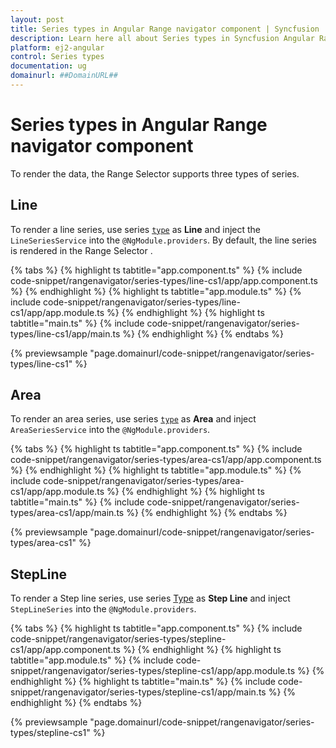 ```yaml
---
layout: post
title: Series types in Angular Range navigator component | Syncfusion
description: Learn here all about Series types in Syncfusion Angular Range navigator component of Syncfusion Essential JS 2 and more.
platform: ej2-angular
control: Series types 
documentation: ug
domainurl: ##DomainURL##
---
```


# Series types in Angular Range navigator component

To render the data, the Range Selector supports three types of series.

<!-- markdownlint-disable MD036 -->

## Line

<!-- markdownlint-disable MD036 -->

To render a line series, use series [`type`](https://ej2.syncfusion.com/angular/documentation/api/range-navigator/rangeNavigatorSeriesModel/#type) as **Line** and inject the `LineSeriesService` into the `@NgModule.providers`. By default, the line series is rendered in the Range Selector .

{% tabs %}
{% highlight ts tabtitle="app.component.ts" %}
{% include code-snippet/rangenavigator/series-types/line-cs1/app/app.component.ts %}
{% endhighlight %}
{% highlight ts tabtitle="app.module.ts" %}
{% include code-snippet/rangenavigator/series-types/line-cs1/app/app.module.ts %}
{% endhighlight %}
{% highlight ts tabtitle="main.ts" %}
{% include code-snippet/rangenavigator/series-types/line-cs1/app/main.ts %}
{% endhighlight %}
{% endtabs %}
  
{% previewsample "page.domainurl/code-snippet/rangenavigator/series-types/line-cs1" %}

## Area

To render an area series, use series [`type`](https://ej2.syncfusion.com/angular/documentation/api/range-navigator/rangeNavigatorSeriesModel/#type) as **Area** and inject `AreaSeriesService` into the `@NgModule.providers`.

{% tabs %}
{% highlight ts tabtitle="app.component.ts" %}
{% include code-snippet/rangenavigator/series-types/area-cs1/app/app.component.ts %}
{% endhighlight %}
{% highlight ts tabtitle="app.module.ts" %}
{% include code-snippet/rangenavigator/series-types/area-cs1/app/app.module.ts %}
{% endhighlight %}
{% highlight ts tabtitle="main.ts" %}
{% include code-snippet/rangenavigator/series-types/area-cs1/app/main.ts %}
{% endhighlight %}
{% endtabs %}
  
{% previewsample "page.domainurl/code-snippet/rangenavigator/series-types/area-cs1" %}

## StepLine

To render a Step line series, use series [Type](https://ej2.syncfusion.com/angular/documentation/api/range-navigator/rangeNavigatorSeriesModel/#type) as **Step Line** and inject `StepLineSeries` into the `@NgModule.providers`.

{% tabs %}
{% highlight ts tabtitle="app.component.ts" %}
{% include code-snippet/rangenavigator/series-types/stepline-cs1/app/app.component.ts %}
{% endhighlight %}
{% highlight ts tabtitle="app.module.ts" %}
{% include code-snippet/rangenavigator/series-types/stepline-cs1/app/app.module.ts %}
{% endhighlight %}
{% highlight ts tabtitle="main.ts" %}
{% include code-snippet/rangenavigator/series-types/stepline-cs1/app/main.ts %}
{% endhighlight %}
{% endtabs %}
  
{% previewsample "page.domainurl/code-snippet/rangenavigator/series-types/stepline-cs1" %}